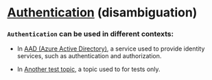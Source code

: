 # [Authentication](/topic/authentication-disambiguation) (disambiguation)

### `Authentication` can be used in different contexts:

- In [AAD (Azure Active Directory)](/topic/aad_authentication), a service used to provide identity services, such as authentication and authorization.

- In [Another test topic](/topic/test_authentication), a topic used to for tests only.